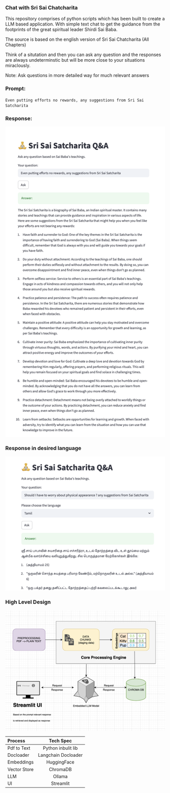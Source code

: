### Chat with Sri Sai Chatcharita

This repository comprises of python scripts which has been built to create a LLM based application. With simple text chat to get the guidance from the footprints of the great spiritual leader Shirdi Sai Baba.

The source is based on the english version of Sri Sai Chatcharita (All Chapters)

Think of a situtation and then you can ask any question and the responses are always undeterminstic but will be more close to your situations miraclously.

Note: Ask questions in more detailed way for much relevant answers

### Prompt: 
`Even putting efforts no rewards, any suggestions from Sri Sai Satcharita`

### Response: 
![Sample Response](assets/readme/response_1.png)

### Response in desired language
![Tamil Response](assets/readme/tamil_translation.png)

### High Level Design
![HLD](assets/readme/ask_ssb_hld.png)

| Process | Tech Spec |
| :--- | :---: |
| Pdf to Text | Python inbulit lib |
| Docloader | Langchain Docloader |
| Embeddings | HuggingFace |
| Vector Store | ChromaDB |
| LLM | Ollama |
| UI | Streamlit |






